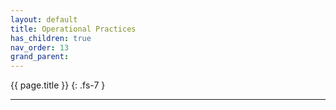 ```yaml
---
layout: default
title: Operational Practices
has_children: true
nav_order: 13
grand_parent:
---
```


{{ page.title }}
{: .fs-7 }

---
